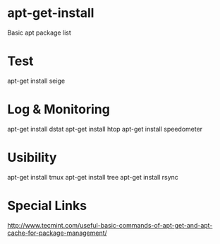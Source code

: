 # apt-get-install
Basic apt package list

# Test
apt-get install seige

# Log & Monitoring
apt-get install dstat
apt-get install htop
apt-get install speedometer

# Usibility
apt-get install tmux
apt-get install tree
apt-get install rsync

# Special Links
http://www.tecmint.com/useful-basic-commands-of-apt-get-and-apt-cache-for-package-management/

